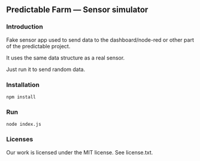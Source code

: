 Predictable Farm — Sensor simulator
---

### Introduction

Fake sensor app used to send data to the dashboard/node-red or other part of the predictable project.

It uses the same data structure as a real sensor.

Just run it to send random data.

### Installation

    npm install

### Run

    node index.js

### Licenses

Our work is licensed under the MIT license. See license.txt.

